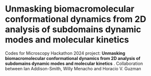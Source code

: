# Unmasking biomacromolecular conformational dynamics from 2D analysis of subdomains dynamic modes and molecular kinetics

Codes for Microscopy Hackathon 2024 project: **Unmasking biomacromolecular conformational dynamics from 2D analysis of subdomains dynamic modes and molecular kinetics** . Collaboration between Ian Addison-Smith, Willy Menacho and Horacio V. Guzman
